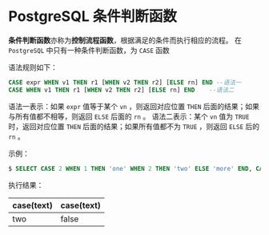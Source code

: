 # PostgreSQL 条件判断函数

**条件判断函数**亦称为**控制流程函数**，根据满足的条件而执行相应的流程。 在 `PostgreSQL` 中只有一种条件判断函数，为 `CASE` 函数

语法规则如下：

```sql
CASE expr WHEN v1 THEN r1 [WHEN v2 THEN r2] [ELSE rn] END --语法一
CASE WHEN v1 THEN r1 [WHEN v2 THEN r2] [ELSE rn] END    --语法二
```

语法一表示：如果 `expr` 值等于某个 `vn` ，则返回对应位置 `THEN` 后面的结果；如果与所有值都不相等，则返回 `ELSE` 后面的 `rn` 。
语法二表示：某个 `vn` 值为 `TRUE` 时，返回对应位置 `THEN` 后面的结果；如果所有值都不为 `TRUE` ，则返回 `ELSE` 后的 `rn` 。

示例：

```sql
$ SELECT CASE 2 WHEN 1 THEN 'one' WHEN 2 THEN 'two' ELSE 'more' END, CASE WHEN 1 < 0 THEN 'true' ELSE 'false' END;
```

执行结果：

|case(text)|case(text)|
|-----|-----|
| two  | false|
